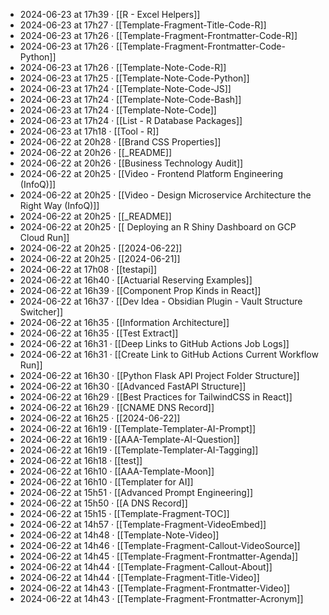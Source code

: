- 2024-06-23 at 17h39 · [[R - Excel Helpers]]
- 2024-06-23 at 17h27 · [[Template-Fragment-Title-Code-R]]
- 2024-06-23 at 17h26 · [[Template-Fragment-Frontmatter-Code-R]]
- 2024-06-23 at 17h26 · [[Template-Fragment-Frontmatter-Code-Python]]
- 2024-06-23 at 17h26 · [[Template-Note-Code-R]]
- 2024-06-23 at 17h25 · [[Template-Note-Code-Python]]
- 2024-06-23 at 17h24 · [[Template-Note-Code-JS]]
- 2024-06-23 at 17h24 · [[Template-Note-Code-Bash]]
- 2024-06-23 at 17h24 · [[Template-Note-Code]]
- 2024-06-23 at 17h24 · [[List - R Database Packages]]
- 2024-06-23 at 17h18 · [[Tool - R]]
- 2024-06-22 at 20h28 · [[Brand CSS Properties]]
- 2024-06-22 at 20h26 · [[_README]]
- 2024-06-22 at 20h26 · [[Business Technology Audit]]
- 2024-06-22 at 20h25 · [[Video - Frontend Platform Engineering (InfoQ)]]
- 2024-06-22 at 20h25 · [[Video - Design Microservice Architecture the Right Way (InfoQ)]]
- 2024-06-22 at 20h25 · [[_README]]
- 2024-06-22 at 20h25 · [[ Deploying an R Shiny Dashboard on GCP Cloud Run]]
- 2024-06-22 at 20h25 · [[2024-06-22]]
- 2024-06-22 at 20h25 · [[2024-06-21]]
- 2024-06-22 at 17h08 · [[testapi]]
- 2024-06-22 at 16h40 · [[Actuarial Reserving Examples]]
- 2024-06-22 at 16h39 · [[Component Prop Kinds in React]]
- 2024-06-22 at 16h37 · [[Dev Idea - Obsidian Plugin - Vault Structure Switcher]]
- 2024-06-22 at 16h35 · [[Information Architecture]]
- 2024-06-22 at 16h35 · [[Test Extract]]
- 2024-06-22 at 16h31 · [[Deep Links to GitHub Actions Job Logs]]
- 2024-06-22 at 16h31 · [[Create Link to GitHub Actions Current Workflow Run]]
- 2024-06-22 at 16h30 · [[Python Flask API Project Folder Structure]]
- 2024-06-22 at 16h30 · [[Advanced FastAPI Structure]]
- 2024-06-22 at 16h29 · [[Best Practices for TailwindCSS in React]]
- 2024-06-22 at 16h29 · [[CNAME DNS Record]]
- 2024-06-22 at 16h25 · [[2024-06-22]]
- 2024-06-22 at 16h19 · [[Template-Templater-AI-Prompt]]
- 2024-06-22 at 16h19 · [[AAA-Template-AI-Question]]
- 2024-06-22 at 16h19 · [[Template-Templater-AI-Tagging]]
- 2024-06-22 at 16h18 · [[test]]
- 2024-06-22 at 16h10 · [[AAA-Template-Moon]]
- 2024-06-22 at 16h10 · [[Templater for AI]]
- 2024-06-22 at 15h51 · [[Advanced Prompt Engineering]]
- 2024-06-22 at 15h50 · [[A DNS Record]]
- 2024-06-22 at 15h15 · [[Template-Fragment-TOC]]
- 2024-06-22 at 14h57 · [[Template-Fragment-VideoEmbed]]
- 2024-06-22 at 14h48 · [[Template-Note-Video]]
- 2024-06-22 at 14h46 · [[Template-Fragment-Callout-VideoSource]]
- 2024-06-22 at 14h45 · [[Template-Fragment-Frontmatter-Agenda]]
- 2024-06-22 at 14h44 · [[Template-Fragment-Callout-About]]
- 2024-06-22 at 14h44 · [[Template-Fragment-Title-Video]]
- 2024-06-22 at 14h43 · [[Template-Fragment-Frontmatter-Video]]
- 2024-06-22 at 14h43 · [[Template-Fragment-Frontmatter-Acronym]]

